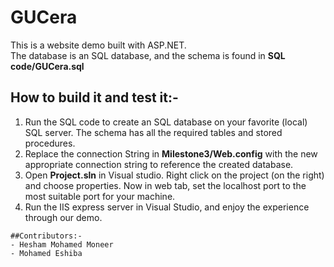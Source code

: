 GUCera
========
This is a website demo built with ASP.NET.\
The database is an SQL database, and the schema is found in **SQL code/GUCera.sql**


How to build it and test it:-
------------------------------
1. Run the SQL code to create an SQL database on your favorite (local) SQL server. The schema has all the required tables and stored procedures.
2. Replace the connection String in **Milestone3/Web.config** with the new appropriate connection string to reference the created database.
3. Open **Project.sln** in Visual studio. Right click on the project (on the right) and choose properties. Now in web tab, set the localhost port to the most suitable port for your machine.
4. Run the IIS express server in Visual Studio, and enjoy the experience through our demo.

```
##Contributors:-
- Hesham Mohamed Moneer
- Mohamed Eshiba
```
